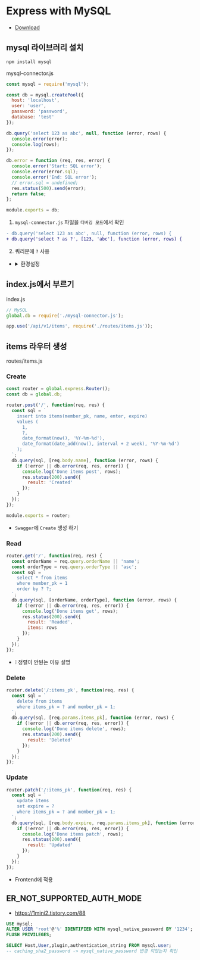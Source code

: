 # Express with MySQL
* [Download](https://github.com/ovdncids/vue-curriculum/raw/master/download/express-server.zip)

## mysql 라이브러리 설치
```sh
npm install mysql
```

mysql-connector.js
```js
const mysql = require('mysql');

const db = mysql.createPool({
  host: 'localhost',
  user: 'user',
  password: 'password',
  database: 'test'
});

db.query('select 123 as abc', null, function (error, rows) {
  console.error(error);
  console.log(rows);
});

db.error = function (req, res, error) {
  console.error('Start: SQL error');
  console.error(error.sql);
  console.error('End: SQL error');
  // error.sql = undefined;
  res.status(500).send(error);
  return false;
};

module.exports = db;
```

1. `mysql-connector.js` 파일을 `디버깅 모드`에서 확인

```diff
- db.query('select 123 as abc', null, function (error, rows) {
+ db.query('select ? as ?', [123, 'abc'], function (error, rows) {
```

2. 쿼리문에 `?` 사용
* <details><summary>환경설정</summary>

  ```js
  const connections = {
    product: {
      host: 'localhost',
      user: 'user',
      password: 'password',
      database: 'test'
    },
    dev: {
      host: 'localhost',
      user: 'user',
      password: 'password',
      database: 'test'
    }
  };
  process.env.NODE_ENV = 'product';
  if (process.env.USER === 'ec2-user') {
    process.env.NODE_ENV = 'dev';
  }
  const db = mysql.createPool(connections[process.env.NODE_ENV]);
  ```
</details>

## index.js에서 부르기
index.js
```js
// MySQL
global.db = require('./mysql-connector.js');
```
```js
app.use('/api/v1/items', require('./routes/items.js'));
```

## items 라우터 생성
routes/items.js

### Create
```js
const router = global.express.Router();
const db = global.db;

router.post('/', function(req, res) {
  const sql = `
    insert into items(member_pk, name, enter, expire)
    values (
      1,
      ?,
      date_format(now(), '%Y-%m-%d'),
      date_format(date_add(now(), interval + 2 week), '%Y-%m-%d')
    );
  `;
  db.query(sql, [req.body.name], function (error, rows) {
    if (!error || db.error(req, res, error)) {
      console.log('Done items post', rows);
      res.status(200).send({
        result: 'Created'
      });
    }
  });
});

module.exports = router;
```
* `Swagger`에 `Create` 생성 하기

### Read
```js
router.get('/', function(req, res) {
  const orderName = req.query.orderName || 'name';
  const orderType = req.query.orderType || 'asc';
  const sql = `
    select * from items
    where member_pk = 1
    order by ? ?;
  `;
  db.query(sql, [orderName, orderType], function (error, rows) {
    if (!error || db.error(req, res, error)) {
      console.log('Done items get', rows);
      res.status(200).send({
        result: 'Readed',
        items: rows
      });
    }
  });
});
```
* ❕ 정렬이 안된는 이유 설명

### Delete
```js
router.delete('/:items_pk', function(req, res) {
  const sql = `
    delete from items
    where items_pk = ? and member_pk = 1;
  `;
  db.query(sql, [req.params.items_pk], function (error, rows) {
    if (!error || db.error(req, res, error)) {
      console.log('Done items delete', rows);
      res.status(200).send({
        result: 'Deleted'
      });
    }
  });
});
```

### Update
```js
router.patch('/:items_pk', function(req, res) {
  const sql = `
    update items
    set expire = ?
    where items_pk = ? and member_pk = 1;
  `;
  db.query(sql, [req.body.expire, req.params.items_pk], function (error, rows) {
    if (!error || db.error(req, res, error)) {
      console.log('Done items patch', rows);
      res.status(200).send({
        result: 'Updated'
      });
    }
  });
});
```

* Frontend에 적용

## ER_NOT_SUPPORTED_AUTH_MODE
* https://1mini2.tistory.com/88
```sql
USE mysql;
ALTER USER 'root'@'%' IDENTIFIED WITH mysql_native_password BY '1234';
FLUSH PRIVILEGES;

SELECT Host,User,plugin,authentication_string FROM mysql.user;
-- caching_sha2_password -> mysql_native_password 변경 되었는지 확인
```
